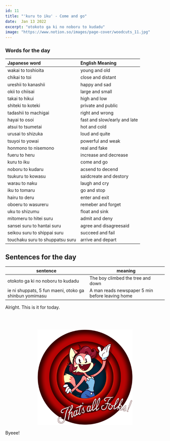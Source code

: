 ```yaml
---
id: 11
title: "'kuru to iku' - Come and go"
date:  Jan 13 2022
excerpt: "otokoto ga ki no noboru to kudadu"
image: "https://www.notion.so/images/page-cover/woodcuts_11.jpg"
---
```


### Words for the day

| Japanese word                   | English Meaning              |
| :------------------------------ | :--------------------------- |
| wakai to toshioita              | young and old                |
| chikai to toi                   | close and distant            |
| ureshii to kanashii             | happy and sad                |
| okii to chiisai                 | large and small              |
| takai to hikui                  | high and low                 |
| shiteki to koteki               | private and public           |
| tadashii to machigai            | right and wrong              |
| hayai to osoi                   | fast and slow/early and late |
| atsui to tsumetai               | hot and cold                 |
| urusai to shizuka               | loud and quite               |
| tsuyoi to yowai                 | powerful and weak            |
| honmono to nisemono             | real and fake                |
| fueru to heru                   | increase and decrease        |
| kuru to iku                     | come and go                  |
| noboru to kudaru                | acsend to decend             |
| tsukuru to kowasu               | saidcreate and destory       |
| warau to naku                   | laugh and cry                |
| iku to tomaru                   | go and stop                  |
| hairu to deru                   | enter and exit               |
| oboeru to wasureru              | remeber and forget           |
| uku to shizumu                  | float and sink               |
| mitomeru to hitei suru          | admit and deny               |
| sansei suru to hantai suru      | agree and disagreesaid       |
| seikou suru to shippai suru     | succeed and fail             |
| touchaku suru to shuppatsu suru | arrive and depart            |

## Sentences for the day

| sentence                                               | meaning                                         |
| ------------------------------------------------------ | ----------------------------------------------- |
| otokoto ga ki no noboru to kudadu                      | The boy climbed the tree and down               |
| ie ni shuppats, 5 fun maeni, otoko ga shinbun yomimasu | A man reads newspaper 5 min before leaving home |

Alright. This is it for today.

<br>
<br>
<p align="center">
<img src="https://raw.githubusercontent.com/ABSanthosh/Nihongo/main/Assets/thatsallfolks.png" alt="That's all folks!" width="300px"  />
</p>

Byeee!
